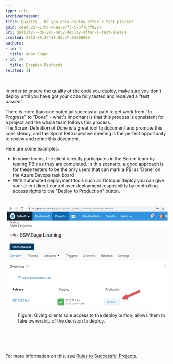 ```yaml
---
type: rule
archivedreason: 
title: Quality - Do you only deploy after a test please?
guid: cead5257-179c-47aa-97f3-576f76cf8287
uri: quality---do-you-only-deploy-after-a-test-please
created: 2012-09-25T18:02:47.0000000Z
authors:
- id: 1
  title: Adam Cogan
- id: 34
  title: Brendan Richards
related: []

---
```



<p>In order to ensure the quality​ of the code you deploy, make sure you don't deploy
                    until you have got your code fully tested and received a "test passed".
                <br></p><p>There is more than one potential successful path to get work from "In Progress" to "Done" - what's important is that this process is consistent for a project and the whole team follows this process.<br>The Scrum Definition of Done is a great tool to document and promote this consistency, and the Sprint Retrospective meeting is the perfect opportunity to review and refine this document.</p><p>Here are some examples:</p><ul><li><span style="background-color:initial;">In some teams,</span><span style="background-color:initial;"> the client directly participates in the Scrum team by testing PBIs as they are completed. In this scenario, a good appro</span><span style="background-color:initial;">ach </span><span style="background-color:initial;">is for these testers to be the only u</span><span style="background-color:initial;">s</span><span style="background-color:initial;">ers</span><span style="background-color:initial;"> </span><span style="background-color:initial;">that can mark a PBI as 'Done</span><span style="background-color:initial;">' on the</span><span style="background-color:initial;"> Azure Devops task board.</span></li><li>With automated deployment tools such as Octopus deploy you can give your client direct control over deployment resposibility by controlling access rights to the "Deploy to Production" button. <br></li></ul><div><br></div><div><img src="OctopusDeploy.png" alt="OctopusDeploy.png" style="margin:5px;width:808px;" /><br></div><dd class="ssw15-rteElement-FigureGood">Figure: Giving clients sole access to the deploy button, allows them to take ownership of the decision to deploy. <br></dd><p><br></p>
<br><excerpt class='endintro'></excerpt><br>
<p>
                    For more information on this, see <a href="/_layouts/15/FIXUPREDIRECT.ASPX?WebId=3dfc0e07-e23a-4cbb-aac2-e778b71166a2&TermSetId=07da3ddf-0924-4cd2-a6d4-a4809ae20160&TermId=b9ec5dbc-7379-47ea-9cc2-59bd3769cd18">
                        Rules to Successful Projects</a>.
                ​<br><br></p>


